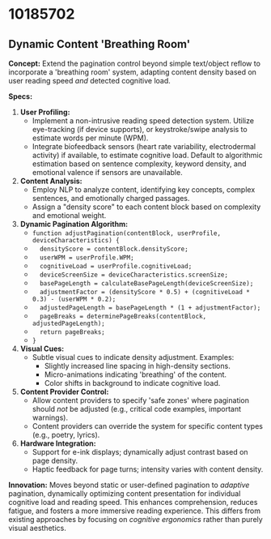 # 10185702

## Dynamic Content 'Breathing Room'

**Concept:** Extend the pagination control beyond simple text/object reflow to incorporate a 'breathing room' system, adapting content density based on user reading speed *and* detected cognitive load.

**Specs:**

1.  **User Profiling:**
    *   Implement a non-intrusive reading speed detection system. Utilize eye-tracking (if device supports), or keystroke/swipe analysis to estimate words per minute (WPM).
    *   Integrate biofeedback sensors (heart rate variability, electrodermal activity) if available, to estimate cognitive load.  Default to algorithmic estimation based on sentence complexity, keyword density, and emotional valence if sensors are unavailable.
2.  **Content Analysis:**
    *   Employ NLP to analyze content, identifying key concepts, complex sentences, and emotionally charged passages.
    *   Assign a "density score" to each content block based on complexity and emotional weight.
3.  **Dynamic Pagination Algorithm:**
    *   `function adjustPagination(contentBlock, userProfile, deviceCharacteristics) {`
    *   `  densityScore = contentBlock.densityScore;`
    *   `  userWPM = userProfile.WPM;`
    *   `  cognitiveLoad = userProfile.cognitiveLoad;`
    *   `  deviceScreenSize = deviceCharacteristics.screenSize;`
    *   `  basePageLength = calculateBasePageLength(deviceScreenSize);`
    *   `  adjustmentFactor = (densityScore * 0.5) + (cognitiveLoad * 0.3) - (userWPM * 0.2);`
    *   `  adjustedPageLength = basePageLength * (1 + adjustmentFactor);`
    *   `  pageBreaks = determinePageBreaks(contentBlock, adjustedPageLength);`
    *   `  return pageBreaks;`
    *   `}`
4.  **Visual Cues:**
    *   Subtle visual cues to indicate density adjustment.  Examples:
        *   Slightly increased line spacing in high-density sections.
        *   Micro-animations indicating 'breathing' of the content.
        *   Color shifts in background to indicate cognitive load.
5.  **Content Provider Control:**
    *   Allow content providers to specify 'safe zones' where pagination should *not* be adjusted (e.g., critical code examples, important warnings).
    *   Content providers can override the system for specific content types (e.g., poetry, lyrics).
6.  **Hardware Integration:**
    *   Support for e-ink displays; dynamically adjust contrast based on page density.
    *   Haptic feedback for page turns; intensity varies with content density.

**Innovation:** Moves beyond static or user-defined pagination to *adaptive* pagination, dynamically optimizing content presentation for individual cognitive load and reading speed. This enhances comprehension, reduces fatigue, and fosters a more immersive reading experience. This differs from existing approaches by focusing on *cognitive ergonomics* rather than purely visual aesthetics.